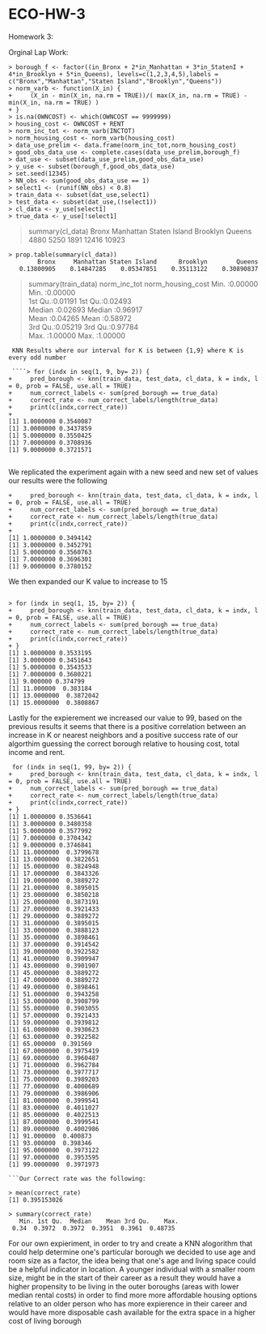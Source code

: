 # ECO-HW-3
Homework 3:

Orginal Lap Work:
```
> borough_f <- factor((in_Bronx + 2*in_Manhattan + 3*in_StatenI + 4*in_Brooklyn + 5*in_Queens), levels=c(1,2,3,4,5),labels = c("Bronx","Manhattan","Staten Island","Brooklyn","Queens"))
> norm_varb <- function(X_in) {
+     (X_in - min(X_in, na.rm = TRUE))/( max(X_in, na.rm = TRUE) - min(X_in, na.rm = TRUE) )
+ }
> is.na(OWNCOST) <- which(OWNCOST == 9999999)
> housing_cost <- OWNCOST + RENT
> norm_inc_tot <- norm_varb(INCTOT)
> norm_housing_cost <- norm_varb(housing_cost)
> data_use_prelim <- data.frame(norm_inc_tot,norm_housing_cost)
> good_obs_data_use <- complete.cases(data_use_prelim,borough_f)
> dat_use <- subset(data_use_prelim,good_obs_data_use)
> y_use <- subset(borough_f,good_obs_data_use)
> set.seed(12345)
> NN_obs <- sum(good_obs_data_use == 1)
> select1 <- (runif(NN_obs) < 0.8)
> train_data <- subset(dat_use,select1)
> test_data <- subset(dat_use,(!select1))
> cl_data <- y_use[select1]
> true_data <- y_use[!select1]

`````
> summary(cl_data)
        Bronx     Manhattan Staten Island      Brooklyn        Queens 
         4880          5250          1891         12416         10923 
````
> prop.table(summary(cl_data))
        Bronx     Manhattan Staten Island      Brooklyn        Queens 
   0.13800905    0.14847285    0.05347851    0.35113122    0.30890837 

````
> summary(train_data)
  norm_inc_tot     norm_housing_cost
 Min.   :0.00000   Min.   :0.00000  
 1st Qu.:0.01191   1st Qu.:0.02493  
 Median :0.02693   Median :0.96917  
 Mean   :0.04265   Mean   :0.58972  
 3rd Qu.:0.05219   3rd Qu.:0.97784  
 Max.   :1.00000   Max.   :1.00000

````
 KNN Results where our interval for K is between {1,9} where K is every odd number 
 
 ````> for (indx in seq(1, 9, by= 2)) {
+     pred_borough <- knn(train_data, test_data, cl_data, k = indx, l = 0, prob = FALSE, use.all = TRUE)
+     num_correct_labels <- sum(pred_borough == true_data)
+     correct_rate <- num_correct_labels/length(true_data)
+     print(c(indx,correct_rate))
+ 
[1] 1.0000000 0.3540087
[1] 3.0000000 0.3437859
[1] 5.0000000 0.3550425
[1] 7.0000000 0.3708936
[1] 9.0000000 0.3721571
 
````
 We replicated the experiment again with a new seed and new set of values our results were the following
 
 ````> for (indx in seq(1, 9, by= 2)) {
+     pred_borough <- knn(train_data, test_data, cl_data, k = indx, l = 0, prob = FALSE, use.all = TRUE)
+     num_correct_labels <- sum(pred_borough == true_data)
+     correct_rate <- num_correct_labels/length(true_data)
+     print(c(indx,correct_rate))
+ 
[1] 1.0000000 0.3494142
[1] 3.0000000 0.3452791
[1] 5.0000000 0.3560763
[1] 7.0000000 0.3696301
[1] 9.0000000 0.3780152

``````

We then expanded our K value to increase to 15

`````

> for (indx in seq(1, 15, by= 2)) {
+     pred_borough <- knn(train_data, test_data, cl_data, k = indx, l = 0, prob = FALSE, use.all = TRUE)
+     num_correct_labels <- sum(pred_borough == true_data)
+     correct_rate <- num_correct_labels/length(true_data)
+     print(c(indx,correct_rate))
+ }
[1] 1.0000000 0.3533195
[1] 3.0000000 0.3451643
[1] 5.0000000 0.3543533
[1] 7.0000000 0.3680221
[1] 9.000000 0.374799
[1] 11.000000  0.383184
[1] 13.0000000  0.3872042
[1] 15.0000000  0.3808867

`````
Lastly for the expierement we increased our value to 99, based on the previous results it seems that there is a positive correlation between 
an increase in K or nearest neighbors and a positive success rate of our algorthim guessing the correct borough relative to housing cost, total income and rent.

````
 for (indx in seq(1, 99, by= 2)) {
+     pred_borough <- knn(train_data, test_data, cl_data, k = indx, l = 0, prob = FALSE, use.all = TRUE)
+     num_correct_labels <- sum(pred_borough == true_data)
+     correct_rate <- num_correct_labels/length(true_data)
+     print(c(indx,correct_rate))
+ }
[1] 1.0000000 0.3536641
[1] 3.0000000 0.3480358
[1] 5.0000000 0.3577992
[1] 7.0000000 0.3704342
[1] 9.0000000 0.3746841
[1] 11.0000000  0.3799678
[1] 13.0000000  0.3822651
[1] 15.0000000  0.3824948
[1] 17.0000000  0.3843326
[1] 19.0000000  0.3889272
[1] 21.0000000  0.3895015
[1] 23.0000000  0.3850218
[1] 25.0000000  0.3873191
[1] 27.0000000  0.3921433
[1] 29.0000000  0.3889272
[1] 31.0000000  0.3895015
[1] 33.0000000  0.3888123
[1] 35.0000000  0.3898461
[1] 37.0000000  0.3914542
[1] 39.0000000  0.3922582
[1] 41.0000000  0.3909947
[1] 43.0000000  0.3901907
[1] 45.0000000  0.3889272
[1] 47.0000000  0.3889272
[1] 49.0000000  0.3898461
[1] 51.0000000  0.3943258
[1] 53.0000000  0.3908799
[1] 55.0000000  0.3903055
[1] 57.0000000  0.3921433
[1] 59.0000000  0.3939812
[1] 61.0000000  0.3930623
[1] 63.0000000  0.3922582
[1] 65.000000  0.391569
[1] 67.0000000  0.3975419
[1] 69.0000000  0.3960487
[1] 71.0000000  0.3962784
[1] 73.0000000  0.3977717
[1] 75.0000000  0.3989203
[1] 77.0000000  0.4000689
[1] 79.0000000  0.3986906
[1] 81.0000000  0.3999541
[1] 83.0000000  0.4011027
[1] 85.0000000  0.4022513
[1] 87.0000000  0.3999541
[1] 89.0000000  0.4002986
[1] 91.000000  0.400873
[1] 93.000000  0.398346
[1] 95.0000000  0.3973122
[1] 97.0000000  0.3953595
[1] 99.0000000  0.3971973

```Our Correct rate was the following:

> mean(correct_rate)
[1] 0.395153026

> summary(correct_rate)
   Min. 1st Qu.  Median    Mean 3rd Qu.    Max. 
 0.34  0.3972  0.3972  0.3951  0.3961  0.48735
 ````
For our own expieriment, in order to try and create a KNN alogorithm that could help determine one's particular borough we decided to use age and room size as a factor, the idea being that one's age and living space could be a helpful indicator in location.  A younger individual with a smaller room size, might be in
 the start of their career as a result they would have a higher propensity to be living in the outer boroughs (areas with lower median rental costs)  in order to find more   more affordable housing options  relative to an older person who has more expierence in their career and would have more disposable cash available for the extra space in a higher cost of living borough
 
 ````
 
 
 
